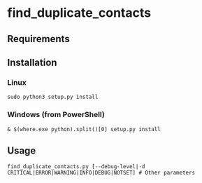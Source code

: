 # find_duplicate_contacts

## Requirements

## Installation

### Linux

  `sudo python3 setup.py install`

### Windows (from PowerShell)

  `& $(where.exe python).split()[0] setup.py install`

## Usage

  `find_duplicate_contacts.py [--debug-level|-d CRITICAL|ERROR|WARNING|INFO|DEBUG|NOTSET] # Other parameters`
